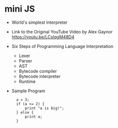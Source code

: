 mini JS
=======

- World's simplest Interpreter

- Link to the Original YouTube Video by Alex Gaynor
https://youtu.be/LCslqgM48D4

- Six Steps of Programming Language Interpretation
	- Lexer
	- Parser
	- AST
	- Bytecode compiler
	- Bytecode interpreter
  - Runtime

- Sample Program
    ```
      a = 3;
      if (a >= 2) {
	      print "a is big!";
      } else {
	      print a;
      }
    ```
